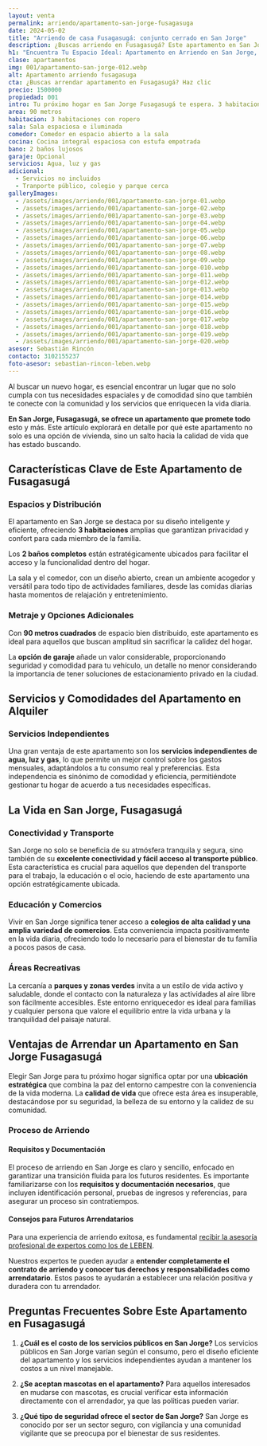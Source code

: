 ```yaml
---
layout: venta
permalink: arriendo/apartamento-san-jorge-fusagasuga
date: 2024-05-02
title: "Arriendo de casa Fusagasugá: conjunto cerrado en San Jorge"
description: ¿Buscas arriendo en Fusagasugá? Este apartamento en San Jorge ofrece espacio, comodidad y todos los servicios. ¡Ve los detalles! | LEBEN
h1: "Encuentra Tu Espacio Ideal: Apartamento en Arriendo en San Jorge, Fusagasugá"
clase: apartamentos
img: 001/apartamento-san-jorge-012.webp
alt: Apartamento arriendo fusagasuga
cta: ¿Buscas arrendar apartamento en Fusagasugá? Haz clic
precio: 1500000
propiedad: 001
intro: Tu próximo hogar en San Jorge Fusagasugá te espera. 3 habitaciones, zona tranquila y servicios independientes
area: 90 metros
habitacion: 3 habitaciones con ropero
sala: Sala espaciosa e iluminada
comedor: Comedor en espacio abierto a la sala
cocina: Cocina integral espaciosa con estufa empotrada
bano: 2 baños lujosos
garaje: Opcional
servicios: Agua, luz y gas
adicional:
  - Servicios no incluidos
  - Tranporte público, colegio y parque cerca
galleryImages:
  - /assets/images/arriendo/001/apartamento-san-jorge-01.webp
  - /assets/images/arriendo/001/apartamento-san-jorge-02.webp
  - /assets/images/arriendo/001/apartamento-san-jorge-03.webp
  - /assets/images/arriendo/001/apartamento-san-jorge-04.webp
  - /assets/images/arriendo/001/apartamento-san-jorge-05.webp
  - /assets/images/arriendo/001/apartamento-san-jorge-06.webp
  - /assets/images/arriendo/001/apartamento-san-jorge-07.webp
  - /assets/images/arriendo/001/apartamento-san-jorge-08.webp
  - /assets/images/arriendo/001/apartamento-san-jorge-09.webp
  - /assets/images/arriendo/001/apartamento-san-jorge-010.webp
  - /assets/images/arriendo/001/apartamento-san-jorge-011.webp
  - /assets/images/arriendo/001/apartamento-san-jorge-012.webp
  - /assets/images/arriendo/001/apartamento-san-jorge-013.webp
  - /assets/images/arriendo/001/apartamento-san-jorge-014.webp
  - /assets/images/arriendo/001/apartamento-san-jorge-015.webp
  - /assets/images/arriendo/001/apartamento-san-jorge-016.webp
  - /assets/images/arriendo/001/apartamento-san-jorge-017.webp
  - /assets/images/arriendo/001/apartamento-san-jorge-018.webp
  - /assets/images/arriendo/001/apartamento-san-jorge-019.webp
  - /assets/images/arriendo/001/apartamento-san-jorge-020.webp
asesor: Sebastián Rincón
contacto: 3102155237
foto-asesor: sebastian-rincon-leben.webp
---
```

Al buscar un nuevo hogar, es esencial encontrar un lugar que no solo cumpla con tus necesidades espaciales y de comodidad sino que también te conecte con la comunidad y los servicios que enriquecen la vida diaria.

**En San Jorge, Fusagasugá, se ofrece un apartamento que promete todo** esto y más. Este artículo explorará en detalle por qué este apartamento no solo es una opción de vivienda, sino un salto hacia la calidad de vida que has estado buscando.

## Características Clave de Este Apartamento de Fusagasugá

### Espacios y Distribución

El apartamento en San Jorge se destaca por su diseño inteligente y eficiente, ofreciendo **3 habitaciones** amplias que garantizan privacidad y confort para cada miembro de la familia.

Los **2 baños completos** están estratégicamente ubicados para facilitar el acceso y la funcionalidad dentro del hogar.

La sala y el comedor, con un diseño abierto, crean un ambiente acogedor y versátil para todo tipo de actividades familiares, desde las comidas diarias hasta momentos de relajación y entretenimiento.

### Metraje y Opciones Adicionales

Con **90 metros cuadrados** de espacio bien distribuido, este apartamento es ideal para aquellos que buscan amplitud sin sacrificar la calidez del hogar.

La **opción de garaje** añade un valor considerable, proporcionando seguridad y comodidad para tu vehículo, un detalle no menor considerando la importancia de tener soluciones de estacionamiento privado en la ciudad.

## Servicios y Comodidades del Apartamento en Alquiler

### Servicios Independientes

Una gran ventaja de este apartamento son los **servicios independientes de agua, luz y gas**, lo que permite un mejor control sobre los gastos mensuales, adaptándolos a tu consumo real y preferencias. Esta independencia es sinónimo de comodidad y eficiencia, permitiéndote gestionar tu hogar de acuerdo a tus necesidades específicas.

## La Vida en San Jorge, Fusagasugá

### Conectividad y Transporte

San Jorge no solo se beneficia de su atmósfera tranquila y segura, sino también de su **excelente conectividad y fácil acceso al transporte público**. Esta característica es crucial para aquellos que dependen del transporte para el trabajo, la educación o el ocio, haciendo de este apartamento una opción estratégicamente ubicada.

### Educación y Comercios

Vivir en San Jorge significa tener acceso a **colegios de alta calidad y una amplia variedad de comercios**. Esta conveniencia impacta positivamente en la vida diaria, ofreciendo todo lo necesario para el bienestar de tu familia a pocos pasos de casa.

### Áreas Recreativas

La cercanía a **parques y zonas verdes** invita a un estilo de vida activo y saludable, donde el contacto con la naturaleza y las actividades al aire libre son fácilmente accesibles. Este entorno enriquecedor es ideal para familias y cualquier persona que valore el equilibrio entre la vida urbana y la tranquilidad del paisaje natural.

## Ventajas de Arrendar un Apartamento en San Jorge Fusagasugá

Elegir San Jorge para tu próximo hogar significa optar por una **ubicación estratégica** que combina la paz del entorno campestre con la conveniencia de la vida moderna. La **calidad de vida** que ofrece esta área es insuperable, destacándose por su seguridad, la belleza de su entorno y la calidez de su comunidad.

### Proceso de Arriendo

#### Requisitos y Documentación

El proceso de arriendo en San Jorge es claro y sencillo, enfocado en garantizar una transición fluida para los futuros residentes. Es importante familiarizarse con los **requisitos y documentación necesarios**, que incluyen identificación personal, pruebas de ingresos y referencias, para asegurar un proceso sin contratiempos.

#### Consejos para Futuros Arrendatarios

Para una experiencia de arriendo exitosa, es fundamental [recibir la asesoría profesional de expertos como los de LEBEN](#asesor).

Nuestros expertos te pueden ayudar a **entender completamente el contrato de arriendo y conocer tus derechos y responsabilidades como arrendatario**. Estos pasos te ayudarán a establecer una relación positiva y duradera con tu arrendador.

## Preguntas Frecuentes Sobre Este Apartamento en Fusagasugá

1. **¿Cuál es el costo de los servicios públicos en San Jorge?**
   Los servicios públicos en San Jorge varían según el consumo, pero el diseño eficiente del apartamento y los servicios independientes ayudan a mantener los costos a un nivel manejable.

2. **¿Se aceptan mascotas en el apartamento?**
   Para aquellos interesados en mudarse con mascotas, es crucial verificar esta información directamente con el arrendador, ya que las políticas pueden variar.

3. **¿Qué tipo de seguridad ofrece el sector de San Jorge?**
   San Jorge es conocido por ser un sector seguro, con vigilancia y una comunidad vigilante que se preocupa por el bienestar de sus residentes.
